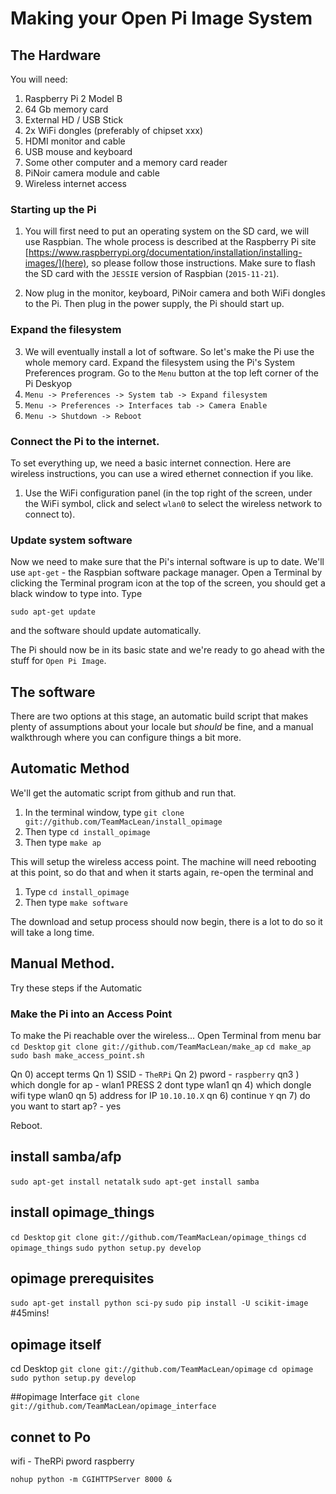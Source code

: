 # Making your Open Pi Image System

## The Hardware

You will need:

1.  Raspberry Pi 2 Model B
2.  64 Gb memory card
3.  External HD / USB Stick
4.  2x WiFi dongles (preferably of chipset xxx)
5.  HDMI monitor and cable
6.  USB mouse and keyboard
7.  Some other computer and a memory card reader
8.  PiNoir camera module and cable
9.  Wireless internet access

### Starting up the Pi

1.  You will first need to put an operating system on the SD card, we will use Raspbian. The whole process is described at the Raspberry Pi site [https://www.raspberrypi.org/documentation/installation/installing-images/](here), so please follow those instructions. Make sure to flash the SD card with the `JESSIE` version of Raspbian (`2015-11-21`).

2.  Now plug in the monitor, keyboard, PiNoir camera and both WiFi dongles to the Pi. Then plug in the power supply, the Pi should start up.

### Expand the filesystem

3. We will eventually install a lot of software. So let's make the Pi use the whole memory card. Expand the filesystem using the Pi's System Preferences program.
Go to the `Menu` button at the top left corner of the Pi Deskyop
  1.  `Menu -> Preferences -> System tab -> Expand filesystem`
  2.  `Menu -> Preferences -> Interfaces tab -> Camera Enable`
  3.  `Menu -> Shutdown -> Reboot`

### Connect the Pi to the internet.

To set everything up, we need a basic internet connection. Here are wireless instructions, you can use a wired ethernet connection if you like.

1.  Use the WiFi configuration panel (in the top right of the screen, under the WiFi symbol, click and select `wlan0` to select the wireless network to connect to).

### Update system software

Now we need to make sure that the Pi's internal software is up to date. We'll use `apt-get` - the Raspbian software package manager. Open a Terminal by clicking the Terminal program icon at the top of the screen, you should get a black window to type into. Type  

  `sudo apt-get update`

and the software should update automatically.

The Pi should now be in its basic state and we're ready to go ahead with the stuff for `Open Pi Image`.

## The software
There are two options at this stage, an automatic build script that makes plenty of assumptions about your locale but _should_ be fine, and a manual walkthrough where you can configure things a bit more.

## Automatic Method

We'll get the automatic script from github and run that.

1.  In the terminal window, type `git clone git://github.com/TeamMacLean/install_opimage`
2.  Then type `cd install_opimage`
3.  Then type `make ap`

This will setup the wireless access point. The machine will need rebooting at this point, so do that and when it starts again, re-open the terminal and

1.  Type `cd install_opimage`
2.  Then type `make software`

The  download and setup process should now begin, there is a lot to do so it will take a long time.


## Manual Method.
Try these steps if the Automatic
### Make the Pi into an Access Point

To make the Pi reachable over the wireless...
Open Terminal from menu bar
`cd Desktop`
`git clone git://github.com/TeamMacLean/make_ap`
`cd make_ap`
`sudo bash make_access_point.sh`

Qn 0) accept terms
Qn 1) SSID - `TheRPi`
Qn 2) pword - `raspberry`
qn3 ) which dongle for ap - wlan1 PRESS 2 dont type wlan1
qn 4) which dongle wifi type wlan0
qn 5) address for IP `10.10.10.X`
qn 6) continue `Y`
qn 7) do you want to start ap? - yes

Reboot.

## install samba/afp

`sudo apt-get install netatalk`
`sudo apt-get install samba`

## install opimage_things
`cd Desktop`
`git clone git://github.com/TeamMacLean/opimage_things`
`cd opimage_things`
`sudo python setup.py develop`

## opimage prerequisites
`sudo apt-get install python sci-py`
`sudo pip install -U scikit-image` #45mins!

## opimage itself
cd Desktop
`git clone git://github.com/TeamMacLean/opimage`
`cd opimage`
`sudo python setup.py develop`


##opimage Interface
`git clone git://github.com/TeamMacLean/opimage_interface`

## connet to Po
wifi - TheRPi pword raspberry

`nohup python -m CGIHTTPServer 8000 &`

